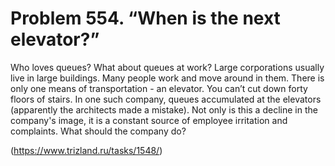 # Problem 554. “When is the next elevator?”

Who loves queues? What about queues at work? Large corporations usually live in large buildings. Many people work and move around in them. There is only one means of transportation - an elevator. You can’t cut down forty floors of stairs. In one such company, queues accumulated at the elevators (apparently the architects made a mistake). Not only is this a decline in the company's image, it is a constant source of employee irritation and complaints. What should the company do?

(https://www.trizland.ru/tasks/1548/)